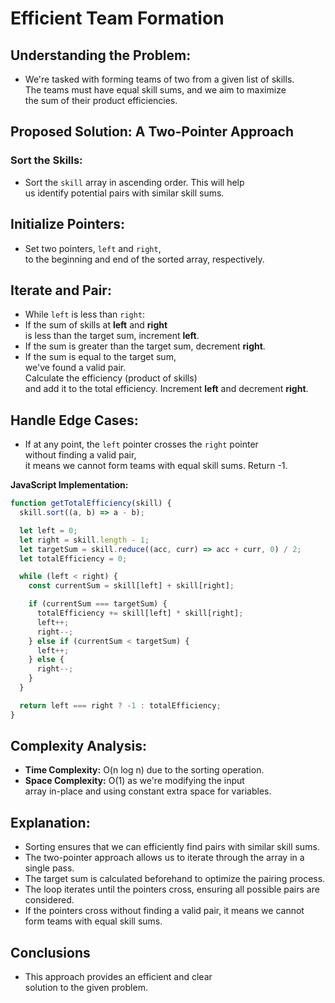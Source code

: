 # **Efficient Team Formation**

## **Understanding the Problem:**

- We're tasked with forming teams of two from a given list of skills.  
  The teams must have equal skill sums, and we aim to maximize  
  the sum of their product efficiencies.

## **Proposed Solution: A Two-Pointer Approach**

### **Sort the Skills:**

- Sort the `skill` array in ascending order. This will help  
  us identify potential pairs with similar skill sums.

## **Initialize Pointers:**

- Set two pointers, `left` and `right`,  
  to the beginning and end of the sorted array, respectively.

## **Iterate and Pair:**

- While `left` is less than `right`:
- If the sum of skills at **left** and **right**  
  is less than the target sum, increment **left**.
- If the sum is greater than the target sum, decrement **right**.
- If the sum is equal to the target sum,  
  we've found a valid pair.  
  Calculate the efficiency (product of skills)  
  and add it to the total efficiency. Increment **left** and decrement **right**.

## **Handle Edge Cases:**

- If at any point, the `left` pointer crosses the `right` pointer  
  without finding a valid pair,  
  it means we cannot form teams with equal skill sums. Return -1.

**JavaScript Implementation:**

```javascript
function getTotalEfficiency(skill) {
  skill.sort((a, b) => a - b);

  let left = 0;
  let right = skill.length - 1;
  let targetSum = skill.reduce((acc, curr) => acc + curr, 0) / 2;
  let totalEfficiency = 0;

  while (left < right) {
    const currentSum = skill[left] + skill[right];

    if (currentSum === targetSum) {
      totalEfficiency += skill[left] * skill[right];
      left++;
      right--;
    } else if (currentSum < targetSum) {
      left++;
    } else {
      right--;
    }
  }

  return left === right ? -1 : totalEfficiency;
}
```

## **Complexity Analysis:**

- **Time Complexity:** O(n log n) due to the sorting operation.
- **Space Complexity:** O(1) as we're modifying the input  
  array in-place and using constant extra space for variables.

## **Explanation:**

- Sorting ensures that we can efficiently find pairs with similar skill sums.
- The two-pointer approach allows us to iterate through the array in a single pass.
- The target sum is calculated beforehand to optimize the pairing process.
- The loop iterates until the pointers cross, ensuring all possible pairs are considered.
- If the pointers cross without finding a valid pair, it means we cannot form teams with equal skill sums.

## **Conclusions**

- This approach provides an efficient and clear  
  solution to the given problem.
